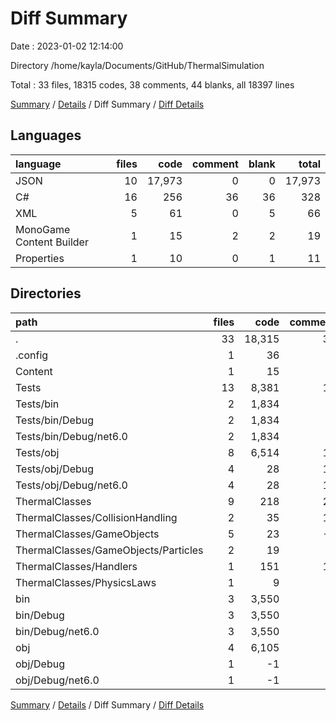 # Diff Summary

Date : 2023-01-02 12:14:00

Directory /home/kayla/Documents/GitHub/ThermalSimulation

Total : 33 files,  18315 codes, 38 comments, 44 blanks, all 18397 lines

[Summary](results.md) / [Details](details.md) / Diff Summary / [Diff Details](diff-details.md)

## Languages
| language | files | code | comment | blank | total |
| :--- | ---: | ---: | ---: | ---: | ---: |
| JSON | 10 | 17,973 | 0 | 0 | 17,973 |
| C# | 16 | 256 | 36 | 36 | 328 |
| XML | 5 | 61 | 0 | 5 | 66 |
| MonoGame Content Builder | 1 | 15 | 2 | 2 | 19 |
| Properties | 1 | 10 | 0 | 1 | 11 |

## Directories
| path | files | code | comment | blank | total |
| :--- | ---: | ---: | ---: | ---: | ---: |
| . | 33 | 18,315 | 38 | 44 | 18,397 |
| .config | 1 | 36 | 0 | 0 | 36 |
| Content | 1 | 15 | 2 | 2 | 19 |
| Tests | 13 | 8,381 | 11 | 16 | 8,408 |
| Tests/bin | 2 | 1,834 | 0 | 0 | 1,834 |
| Tests/bin/Debug | 2 | 1,834 | 0 | 0 | 1,834 |
| Tests/bin/Debug/net6.0 | 2 | 1,834 | 0 | 0 | 1,834 |
| Tests/obj | 8 | 6,514 | 11 | 8 | 6,533 |
| Tests/obj/Debug | 4 | 28 | 11 | 8 | 47 |
| Tests/obj/Debug/net6.0 | 4 | 28 | 11 | 8 | 47 |
| ThermalClasses | 9 | 218 | 26 | 26 | 270 |
| ThermalClasses/CollisionHandling | 2 | 35 | 14 | 4 | 53 |
| ThermalClasses/GameObjects | 5 | 23 | -1 | 0 | 22 |
| ThermalClasses/GameObjects/Particles | 2 | 19 | 0 | 1 | 20 |
| ThermalClasses/Handlers | 1 | 151 | 13 | 20 | 184 |
| ThermalClasses/PhysicsLaws | 1 | 9 | 0 | 2 | 11 |
| bin | 3 | 3,550 | 0 | 0 | 3,550 |
| bin/Debug | 3 | 3,550 | 0 | 0 | 3,550 |
| bin/Debug/net6.0 | 3 | 3,550 | 0 | 0 | 3,550 |
| obj | 4 | 6,105 | 0 | 0 | 6,105 |
| obj/Debug | 1 | -1 | 0 | 0 | -1 |
| obj/Debug/net6.0 | 1 | -1 | 0 | 0 | -1 |

[Summary](results.md) / [Details](details.md) / Diff Summary / [Diff Details](diff-details.md)
